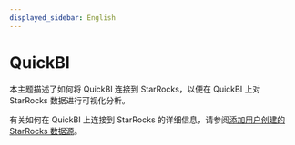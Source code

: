 ```yaml
---
displayed_sidebar: English
---
```


# QuickBI

本主题描述了如何将 QuickBI 连接到 StarRocks，以便在 QuickBI 上对 StarRocks 数据进行可视化分析。

有关如何在 QuickBI 上连接到 StarRocks 的详细信息，请参阅[添加用户创建的 StarRocks 数据源](https://www.alibabacloud.com/help/en/quick-bi/user-guide/add-a-user-created-starrocks-data-source)。